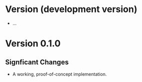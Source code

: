 # Version (development version)

 * ...
 

# Version 0.1.0

## Signficant Changes

 * A working, proof-of-concept implementation.
